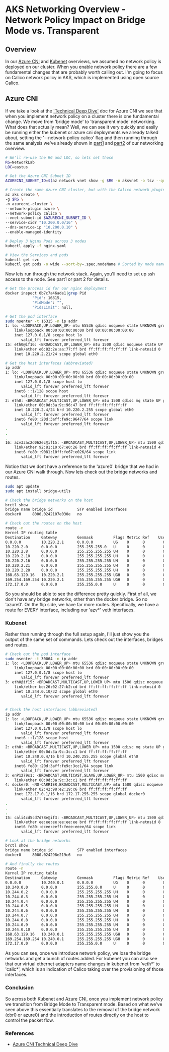 
# AKS Networking Overview - Network Policy Impact on Bridge Mode vs. Transparent

## Overview

In our [Azure CNI](./part2-azurecni.md) and [Kubenet](./part1-kubenet.md) overviews, we assumed no network policy is deployed on our cluster. When you enable network policy there are a few fundamental changes that are probably worth calling out. I'm going to focus on Calico network policy in AKS, which is implemented using open source Calico.

## Azure CNI

If we take a look at the ['Technical Deep Dive'](https://azure.microsoft.com/en-us/blog/integrating-azure-cni-and-calico-a-technical-deep-dive/) doc for Azure CNI we see that when you implement network policy on a cluster there is one fundamental change. We move from 'bridge mode' to 'transparent mode' networking. What does that actually mean? Well, we can see it very quickly and easily be running either the kubenet or azure cni deployments we already talked about, setting the '--network-policy calico' flag and then running through the same analysis we've already shown in [part1](./part1-kubenet.md) and [part2](./part2-azurecni.md) of our networking overview.

```bash
# We'll re-use the RG and LOC, so lets set those
RG=NetworkLab
LOC=eastus

# Get the Azure CNI Subnet ID
AZURECNI_SUBNET_ID=$(az network vnet show -g $RG -n aksvnet -o tsv --query "subnets[?name=='azurecni'].id")

# Create the same Azure CNI cluster, but with the Calico network plugin
az aks create \
-g $RG \
-n azurecni-cluster \
--network-plugin azure \
--network-policy calico \
--vnet-subnet-id $AZURECNI_SUBNET_ID \
--service-cidr "10.200.0.0/16" \
--dns-service-ip "10.200.0.10" \
--enable-managed-identity

# Deploy 3 Nginx Pods across 3 nodes
kubectl apply -f nginx.yaml

# View the Services and pods
kubectl get svc
kubectl get pods -o wide --sort-by=.spec.nodeName # Sorted by node name
```

Now lets run through the network stack. Again, you'll need to set up ssh access to the node. See part1 or part 2 for details.

```bash
# Get the process id for our nginx deployment
docker inspect 0b7c7a46ade1|grep Pid
            "Pid": 16315,
            "PidMode": "",
            "PidsLimit": null,

# Get the pod interface
sudo nsenter -t 16315 -n ip addr
1: lo: <LOOPBACK,UP,LOWER_UP> mtu 65536 qdisc noqueue state UNKNOWN group default qlen 1000
    link/loopback 00:00:00:00:00:00 brd 00:00:00:00:00:00
    inet 127.0.0.1/8 scope host lo
       valid_lft forever preferred_lft forever
15: eth0@if16: <BROADCAST,UP,LOWER_UP> mtu 1500 qdisc noqueue state UP group default qlen 1000
    link/ether e6:82:2e:aa:77:ff brd ff:ff:ff:ff:ff:ff link-netnsid 0
    inet 10.220.2.21/24 scope global eth0

# Get the host interfaces (abbreviated)
ip addr
1: lo: <LOOPBACK,UP,LOWER_UP> mtu 65536 qdisc noqueue state UNKNOWN group default qlen 1000
    link/loopback 00:00:00:00:00:00 brd 00:00:00:00:00:00
    inet 127.0.0.1/8 scope host lo
       valid_lft forever preferred_lft forever
    inet6 ::1/128 scope host
       valid_lft forever preferred_lft forever
2: eth0: <BROADCAST,MULTICAST,UP,LOWER_UP> mtu 1500 qdisc mq state UP group default qlen 1000
    link/ether 00:0d:3a:9c:96:47 brd ff:ff:ff:ff:ff:ff
    inet 10.220.2.4/24 brd 10.220.2.255 scope global eth0
       valid_lft forever preferred_lft forever
    inet6 fe80::20d:3aff:fe9c:9647/64 scope link
       valid_lft forever preferred_lft forever
.
.
.
16: azv33ac2d062ec@if15: <BROADCAST,MULTICAST,UP,LOWER_UP> mtu 1500 qdisc noqueue state UP group default qlen 1000
    link/ether 92:81:10:67:e0:26 brd ff:ff:ff:ff:ff:ff link-netnsid 4
    inet6 fe80::9081:10ff:fe67:e026/64 scope link
       valid_lft forever preferred_lft forever
```

Notice that we dont have a reference to the 'azure0' bridge that we had in our Azure CNI walk through. Now lets check out the bridge networks and routes.

```bash
sudo apt update
sudo apt install bridge-utils

# Check the bridge networks on the host
brctl show
bridge name bridge id           STP enabled interfaces
docker0     8000.0242107e030e   no

# Check out the routes on the host
route -n
Kernel IP routing table
Destination     Gateway         Genmask         Flags Metric Ref    Use Iface
0.0.0.0         10.220.2.1      0.0.0.0         UG    0      0        0 eth0
10.220.2.0      0.0.0.0         255.255.255.0   U     0      0        0 eth0
10.220.2.8      0.0.0.0         255.255.255.255 UH    0      0        0 azv590e0427f9b
10.220.2.10     0.0.0.0         255.255.255.255 UH    0      0        0 azv5638516250a
10.220.2.16     0.0.0.0         255.255.255.255 UH    0      0        0 azvc6db35c2bf7
10.220.2.21     0.0.0.0         255.255.255.255 UH    0      0        0 azv33ac2d062ec
10.220.2.28     0.0.0.0         255.255.255.255 UH    0      0        0 azva2bb7836522
168.63.129.16   10.220.2.1      255.255.255.255 UGH   0      0        0 eth0
169.254.169.254 10.220.2.1      255.255.255.255 UGH   0      0        0 eth0
172.17.0.0      0.0.0.0         255.255.0.0     U     0      0        0 docker0

```

So you should be able to see the difference pretty quickly. First of all, we don't have any bridge networks, other than the docker bridge. So no 'azure0'. On the flip side, we have far more routes. Specifically, we have a route for EVERY interface, including our 'azv*' veth interfaces. 

### Kubenet

Rather than running through the full setup again, I'll just show you the output of the same set of commands. Lets check out the interfaces, bridges and routes.

```bash
# Check out the pod interface
sudo nsenter -t 30064 -n ip addr
1: lo: <LOOPBACK,UP,LOWER_UP> mtu 65536 qdisc noqueue state UNKNOWN group default qlen 1000
    link/loopback 00:00:00:00:00:00 brd 00:00:00:00:00:00
    inet 127.0.0.1/8 scope host lo
       valid_lft forever preferred_lft forever
3: eth0@if15: <BROADCAST,MULTICAST,UP,LOWER_UP> mtu 1500 qdisc noqueue state UP group default
    link/ether be:26:02:27:b2:cd brd ff:ff:ff:ff:ff:ff link-netnsid 0
    inet 10.244.0.10/32 scope global eth0
       valid_lft forever preferred_lft forever


# Check the host interfaces (abbreviated)
ip addr
1: lo: <LOOPBACK,UP,LOWER_UP> mtu 65536 qdisc noqueue state UNKNOWN group default qlen 1000
    link/loopback 00:00:00:00:00:00 brd 00:00:00:00:00:00
    inet 127.0.0.1/8 scope host lo
       valid_lft forever preferred_lft forever
    inet6 ::1/128 scope host
       valid_lft forever preferred_lft forever
2: eth0: <BROADCAST,MULTICAST,UP,LOWER_UP> mtu 1500 qdisc mq state UP group default qlen 1000
    link/ether 00:0d:3a:9c:3c:c1 brd ff:ff:ff:ff:ff:ff
    inet 10.240.0.4/16 brd 10.240.255.255 scope global eth0
       valid_lft forever preferred_lft forever
    inet6 fe80::20d:3aff:fe9c:3cc1/64 scope link
       valid_lft forever preferred_lft forever
3: enP1279s1: <BROADCAST,MULTICAST,SLAVE,UP,LOWER_UP> mtu 1500 qdisc mq master eth0 state UP group default qlen 1000
    link/ether 00:0d:3a:9c:3c:c1 brd ff:ff:ff:ff:ff:ff
4: docker0: <NO-CARRIER,BROADCAST,MULTICAST,UP> mtu 1500 qdisc noqueue state DOWN group default
    link/ether 02:42:98:e2:19:c6 brd ff:ff:ff:ff:ff:ff
    inet 172.17.0.1/16 brd 172.17.255.255 scope global docker0
       valid_lft forever preferred_lft forever
.
.
.
15: cali4cd5cd7d78e@if3: <BROADCAST,MULTICAST,UP,LOWER_UP> mtu 1500 qdisc noqueue state UP group default
    link/ether ee:ee:ee:ee:ee:ee brd ff:ff:ff:ff:ff:ff link-netnsid 8
    inet6 fe80::ecee:eeff:feee:eeee/64 scope link
       valid_lft forever preferred_lft forever

# Look at the bridge networks
brctl show
bridge name bridge id           STP enabled interfaces
docker0     8000.024298e219c6   no

# And finally the routes
route -n
Kernel IP routing table
Destination     Gateway         Genmask         Flags Metric Ref    Use Iface
0.0.0.0         10.240.0.1      0.0.0.0         UG    0      0        0 eth0
10.240.0.0      0.0.0.0         255.255.0.0     U     0      0        0 eth0
10.244.0.2      0.0.0.0         255.255.255.255 UH    0      0        0 cali16fcf5898b5
10.244.0.3      0.0.0.0         255.255.255.255 UH    0      0        0 calidb3c3076a20
10.244.0.4      0.0.0.0         255.255.255.255 UH    0      0        0 calie303d952cb6
10.244.0.5      0.0.0.0         255.255.255.255 UH    0      0        0 calia13e3da9825
10.244.0.6      0.0.0.0         255.255.255.255 UH    0      0        0 cali0b8d4f989c0
10.244.0.7      0.0.0.0         255.255.255.255 UH    0      0        0 calid51803d5b2f
10.244.0.8      0.0.0.0         255.255.255.255 UH    0      0        0 cali84427e61d61
10.244.0.9      0.0.0.0         255.255.255.255 UH    0      0        0 calidc7b59b68d8
10.244.0.10     0.0.0.0         255.255.255.255 UH    0      0        0 cali4cd5cd7d78e
168.63.129.16   10.240.0.1      255.255.255.255 UGH   0      0        0 eth0
169.254.169.254 10.240.0.1      255.255.255.255 UGH   0      0        0 eth0
172.17.0.0      0.0.0.0         255.255.0.0     U     0      0        0 docker0
```

As you can see, once we introduce network policy, we lose the bridge networks and get a bunch of routes added. For kubenet you can also see that our virtual ethernet adapters name changes in kubenet from 'veth*' to 'calic*', which is an indication of Calico taking over the provisioning of those interfaces.

### Conclusion

So across both Kubenet and Azure CNI, once you implement network policy we transition from Bridge Mode to Transparent mode. Based on what we've seen above this essentially translates to the removal of the bridge network (cbr0 or azure0) and the introduction of routes directly on the host to control the packet flow.

### References

* [Azure CNI Technical Deep Dive](https://azure.microsoft.com/en-us/blog/integrating-azure-cni-and-calico-a-technical-deep-dive/)